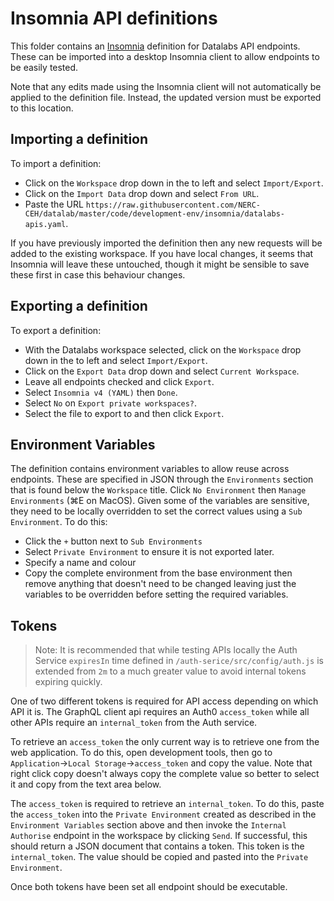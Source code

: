 # Insomnia API definitions

This folder contains an [Insomnia](https://insomnia.rest/) definition for Datalabs API
endpoints. These can be imported into a desktop Insomnia client to allow endpoints to be
easily tested.

Note that any edits made using the Insomnia client will not automatically be applied to
the definition file. Instead, the updated version must be exported to this location.

## Importing a definition

To import a definition:

* Click on the `Workspace` drop down in the to left and select `Import/Export`.
* Click on the `Import Data` drop down and select `From URL`.
* Paste the URL `https://raw.githubusercontent.com/NERC-CEH/datalab/master/code/development-env/insomnia/datalabs-apis.yaml`.

If you have previously imported the definition then any new requests will be added to the
existing workspace. If you have local changes, it seems that Insomnia will leave these
untouched, though it might be sensible to save these first in case this behaviour
changes.

## Exporting a definition

To export a definition:

* With the Datalabs workspace selected, click on the `Workspace` drop down in the to left and select `Import/Export`.
* Click on the `Export Data` drop down and select `Current Workspace`.
* Leave all endpoints checked and click `Export`.
* Select `Insomnia v4 (YAML)` then `Done`.
* Select `No` on `Export private workspaces?`.
* Select the file to export to and then click `Export`.

## Environment Variables

The definition contains environment variables to allow reuse across endpoints. These are
specified in JSON through the `Environments` section that is found below the `Workspace`
title. Click `No Environment` then `Manage Environments` (⌘E on MacOS). Given some of
the variables are sensitive, they need to be locally overridden to set the correct values
using a `Sub Environment`. To do this:

* Click the `+` button next to `Sub Environments`
* Select `Private Environment` to ensure it is not exported later.
* Specify a name and colour
* Copy the complete environment from the base environment then remove anything that doesn't need to be changed leaving just the variables to be overridden before setting the required variables.

## Tokens

> Note: It is recommended that while testing APIs locally the Auth Service `expiresIn`
time defined in `/auth-serice/src/config/auth.js` is extended from `2m` to a much
greater value to avoid internal tokens expiring quickly.

One of two different tokens is required for API access depending on which API it is. The
GraphQL client api requires an Auth0 `access_token` while all other APIs require an
`internal_token` from the Auth service.

To retrieve an `access_token` the only current way is to retrieve one from the web
application. To do this, open development tools, then go to
`Application`->`Local Storage`->`access_token` and copy the value. Note that right click
copy doesn't always copy the complete value so better to select it and copy from the
text area below.

The `access_token` is required to retrieve an `internal_token`. To do this, paste the
`access_token` into the `Private Environment` created as described in the
`Environment Variables` section above and then invoke the `Internal Authorise` endpoint
in the workspace by clicking `Send`. If successful, this should return a JSON document
that contains a token. This token is the `internal_token`. The value should be copied and
pasted into the `Private Environment`.

Once both tokens have been set all endpoint should be executable.
